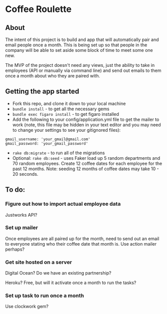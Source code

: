 # Coffee Roulette

## About

The intent of this project is to build and app that will automatically pair and email people once a month. This is being set up so that people in the company will be able to set aside some block of time to meet some one new.

The MVP of the project doesn't need any views, just the ability to take in employees (API or manually via command line) and send out emails to them once a month about who they are paired with.

## Getting the app started

 - Fork this repo, and clone it down to your local machine
 - `bundle install` - to get all the necessary gems
 - `bundle exec figaro install` - to get figaro installed
 - Add the following to your config/application.yml file to get the mailer to work (note, this file may be hidden in your text editor and you may need to change your settings to see your gitignored files):
 ```
 gmail_username: 'your_gmail@gmail.com'
 gmail_password: 'your_gmail_password'
 ```
 - `rake db:migrate` - to run all of the migrations
 - Optional: `rake db:seed` - uses Faker load up 5 random departments and 70 random employees. Create 12 coffee dates for each employee for the past 12 months. Note: seeding 12 months of coffee dates may take 10 - 20 seconds.

## To do:

### Figure out how to import actual employee data

Justworks API?

### Set up mailer

Once employees are all paired up for the month, need to send out an email to everyone stating who their coffee date that month is. Use action mailer perhaps?

### Get site hosted on a server

Digital Ocean? Do we have an existing partnership?

Heroku? Free, but will it activate once a month to run the tasks?

### Set up task to run once a month

Use clockwork gem?
